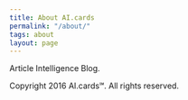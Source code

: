 ```yaml
---
title: About AI.cards
permalink: "/about/"
tags: about
layout: page
---
```


Article Intelligence Blog.

Copyright 2016 AI.cards℠. All rights reserved.
